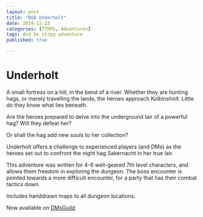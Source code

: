 ```yaml
---
layout: post
title: "D&D Underholt"
date: 2024-12-23
categories: [TTRPG, Adventures]
tags: dnd 5e ttrpg adventure
published: true

---
```


# Underholt

A small fortress on a hill, in the bend of a river.
Whether they are hunting hags, or merely travelling the lands, the heroes approach Kolbinsholt. Little do they know what lies beneath. 

Are the heroes prepared to delve into the underground lair of a powerful hag? Will they defeat her? 

Or shall the hag add new souls to her collection? 

Underholt offers a challenge to experienced players (and DMs) as the heroes set out to confront the night hag Sakernacht in her true lair. 

This adventure was written for 4-6 well-geared 7th level characters, and allows them freedom in exploring the dungeon. The boss encounter is pointed towards a more difficult encounter, for a party that has their combat tactics down. 

Includes handdrawn maps to all dungeon locations. 



Now available on [DMsGuild](https://www.dmsguild.com/product/505129/Underholt)